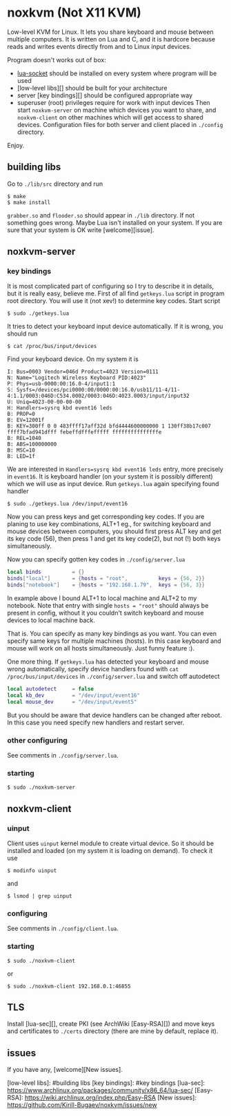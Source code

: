 # noxkvm (Not X11 KVM)

Low-level KVM for Linux. It lets you share keyboard and mouse between multiple computers.
It is written on Lua and C, and it is hardcore because reads and writes events directly
from and to Linux input devices.

Program doesn't works out of box:
* [lua-socket][] should be installed on every system where program will be used
* [low-level libs][] should be built for your architecture
* server [key bindings][] should be configured appropriate way
* superuser (root) privileges require for work with input devices
Then start `noxkvm-server` on machine which devices you want to share, and `noxkvm-client`
on other machines which will get access to shared devices. Configuration files for both
server and client placed in `./config` directory.

Enjoy.

## building libs
Go to `./lib/src` directory and run
```shell
$ make
$ make install
```
`grabber.so` and `flooder.so` should appear in `./lib` directory. If not something goes
wrong. Maybe Lua isn't installed on your system. If you are sure that your system is OK
write [welcome][issue].

## noxkvm-server
### key bindings
It is most complicated part of configuring so I try to describe it in details,
but it is really easy, believe me. First of all find `getkeys.lua` script in program
root directory. You will use it (not xev!) to determine key codes. Start script
```
$ sudo ./getkeys.lua
```
It tries to detect your keyboard input device automatically. If it is wrong, you should
run
```shell
$ cat /proc/bus/input/devices
```
Find your keyboard device. On my system it is
```shell
I: Bus=0003 Vendor=046d Product=4023 Version=0111
N: Name="Logitech Wireless Keyboard PID:4023"
P: Phys=usb-0000:00:16.0-4/input1:1
S: Sysfs=/devices/pci0000:00/0000:00:16.0/usb11/11-4/11-4:1.1/0003:046D:C534.0002/0003:046D:4023.0003/input/input32
U: Uniq=4023-00-00-00-00
H: Handlers=sysrq kbd event16 leds
B: PROP=0
B: EV=12001f
B: KEY=300ff 0 0 483ffff17aff32d bfd4444600000000 1 130ff38b17c007 ffff7bfad941dfff febeffdfffefffff fffffffffffffffe
B: REL=1040
B: ABS=100000000
B: MSC=10
B: LED=1f
```
We are interested in `Handlers=sysrq kbd event16 leds` entry, more precisely in `event16`.
It is keyboard handler (on your system it is possibly different) which we will use as input
device. Run `getkeys.lua` again specifying found handler
```shell
$ sudo ./getkeys.lua /dev/input/event16
```
Now you can press keys and get corresponding key codes. If you are planing to use key
combinations, ALT+1 eg., for switching keyboard and mouse devices between computers,
you should first press ALT key and get its key code (56), then press 1 and get its
key code(2), but not (!) both keys simultaneously.

Now you can specify gotten key codes in `./config/server.lua`
```lua
local binds          = {}
binds["local"]       = {hosts = "root",          keys = {56, 2}}
binds["notebook"]    = {hosts = "192.168.1.79",  keys = {56, 3}}
```
In example above I bound ALT+1 to local machine and ALT+2 to my notebook. Note that
entry with single `hosts = "root"` should always be present in config, without it
you couldn't switch keyboard and mouse devices to local machine back.

That is. You can specify as many key bindings as you want. You can even specify same keys
for multiple machines (hosts). In this case keyboard and mouse will work on all hosts
simultaneously. Just funny feature :).

One more thing. If `getkeys.lua` has detected your keyboard and mouse wrong automatically,
specify device handlers found with `cat /proc/bus/input/devices` in `./config/server.lua`
and switch off autodetect
```lua
local autodetect     = false
local kb_dev         = "/dev/input/event16"
local mouse_dev      = "/dev/input/event5"
```
But you should be aware that device handlers can be changed after reboot. In this case
you need specify new handlers and restart server.
### other configuring
See comments in `./config/server.lua`.
### starting
```shell
$ sudo ./noxkvm-server
```

## noxkvm-client
### uinput
Client uses `uinput` kernel module to create virtual device. So it should be installed and
loaded (on my system it is loading on demand). To check it use
```shell
$ modinfo uinput
```
and
```shell
$ lsmod | grep uinput
```
### configuring
See comments in `./config/client.lua`.
### starting
```shell
$ sudo ./noxkvm-client
```
or
```shell
$ sudo ./noxkvm-client 192.168.0.1:46855
```

## TLS
Install [lua-sec][], create PKI (see ArchWiki [Easy-RSA][]) and move keys and certificates to
`./certs` directory (there are mine by default, replace it).

## issues
If you have any, [welcome][New issues].

[lua-socket]: https://www.archlinux.org/packages/community/x86_64/lua-socket/
[low-level libs]: #building libs
[key bindings]: #key bindings
[lua-sec]: https://www.archlinux.org/packages/community/x86_64/lua-sec/
[Easy-RSA]: https://wiki.archlinux.org/index.php/Easy-RSA
[New issues]: https://github.com/Kirill-Bugaev/noxkvm/issues/new
